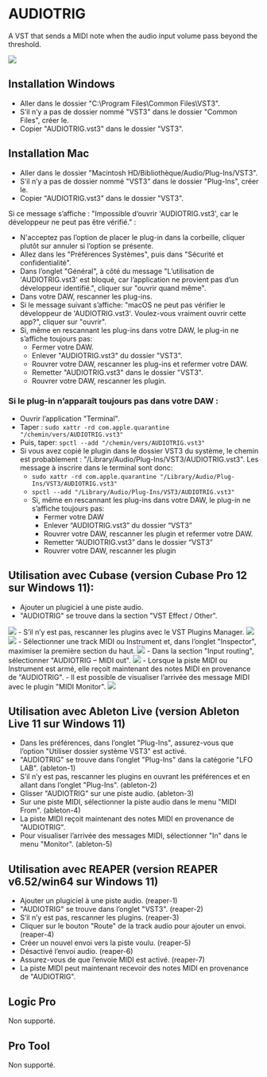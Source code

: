 # AUDIOTRIG

A VST that sends a MIDI note when the audio input volume pass beyond the threshold.

<img src="Images/Teaser.jpg">

## Installation Windows
- Aller dans le dossier "C:\Program Files\Common Files\VST3".
- S’il n’y a pas de dossier nommé "VST3" dans le dossier "Common Files", créer le.
- Copier "AUDIOTRIG.vst3" dans le dossier "VST3".

## Installation Mac

- Aller dans le dossier "Macintosh HD/Bibliothèque/Audio/Plug-Ins/VST3".
- S’il n’y a pas de dossier nommé "VST3" dans le dossier "Plug-Ins", créer le.
- Copier "AUDIOTRIG.vst3" dans le dossier "VST3".

Si ce message s’affiche : "Impossible d’ouvrir 'AUDIOTRIG.vst3', car le développeur ne peut pas être vérifié." :

- N'acceptez pas l’option de placer le plug-in dans la corbeille, cliquer plutôt sur annuler si l’option se présente.
- Allez dans les "Préférences Systèmes", puis dans "Sécurité et confidentialité".
- Dans l’onglet "Général", à côté du message "L’utilisation de 'AUDIOTRIG.vst3' est bloqué, car l’application ne provient pas d’un développeur identifié.", cliquer sur "ouvrir quand même".
- Dans votre DAW, rescanner les plug-ins.
- Si le message suivant s’affiche: "macOS ne peut pas vérifier le développeur de 'AUDIOTRIG.vst3'. Voulez-vous vraiment ouvrir cette app?", cliquer sur "ouvrir".
- Si, même en rescannant les plug-ins dans votre DAW, le plug-in ne s’affiche toujours pas:
	- Fermer votre DAW.
	- Enlever "AUDIOTRIG.vst3" du dossier "VST3".
	- Rouvrer votre DAW, rescanner les plug-ins et refermer votre DAW.
	- Remetter "AUDIOTRIG.vst3" dans le dossier "VST3".
	- Rouvrer votre DAW, rescanner les plugin.

### Si le plug-in n’apparaît toujours pas dans votre DAW :

- Ouvrir l’application "Terminal".
- Taper : `sudo xattr -rd com.apple.quarantine "/chemin/vers/AUDIOTRIG.vst3"`
- Puis, taper: `spctl --add "/chemin/vers/AUDIOTRIG.vst3"`
- Si vous avez copié le plugin dans le dossier VST3 du système, le chemin est probablement : "/Library/Audio/Plug-Ins/VST3/AUDIOTRIG.vst3". Les message à inscrire dans le terminal sont donc: 
	- `sudo xattr -rd com.apple.quarantine "/Library/Audio/Plug-Ins/VST3/AUDIOTRIG.vst3"`
	- `spctl --add "/Library/Audio/Plug-Ins/VST3/AUDIOTRIG.vst3"`
	- Si, même en rescannant les plug-ins dans votre DAW, le plug-in ne s’affiche toujours pas:
		- Fermer votre DAW
		- Enlever “AUDIOTRIG.vst3” du dossier “VST3”
		- Rouvrer votre DAW, rescanner les plugin et refermer votre DAW.
		- Remetter “AUDIOTRIG.vst3” dans le dossier “VST3”
		- Rouvrer votre DAW, rescanner les plugin

## Utilisation avec Cubase (version Cubase Pro 12 sur Windows 11):
- Ajouter un plugiciel à une piste audio.
- "AUDIOTRIG" se trouve dans la section "VST Effect / Other". 

<img src="Images/Cubase-1.png">
- S’il n’y est pas, rescanner les plugins avec le VST Plugins Manager.

<img src="Images/Cubase-2.png">
<img src="Images/Cubase-3.png">
- Sélectionner une track MIDI ou Instrument et, dans l’onglet "Inspector", maximiser la première section du haut.

<img src="Images/Cubase-4.png">
- Dans la section "Input routing", sélectionner "AUDIOTRIG – MIDI out".

<img src="Images/Cubase-5.png">
- Lorsque la piste MIDI ou Instrument est armé, elle reçoit maintenant des notes MIDI en provenance de "AUDIOTRIG".
- Il est possible de visualiser l’arrivée des message MIDI avec le plugin "MIDI Monitor".

<img src="Images/Cubase-6.png">

## Utilisation avec Ableton Live (version Ableton Live 11 sur Windows 11)
- Dans les préférences, dans l’onglet "Plug-Ins", assurez-vous que l’option "Utiliser dossier système VST3" est activé.
- "AUDIOTRIG" se trouve dans l’onglet "Plug-Ins" dans la catégorie "LFO LAB". (ableton-1)
- S’il n’y est pas, rescanner les plugins en ouvrant les préférences et en allant dans l’onglet "Plug-Ins". (ableton-2)
- Glisser "AUDIOTRIG" sur une piste audio. (ableton-3)
- Sur une piste MIDI, sélectionner la piste audio dans le menu "MIDI From". (ableton-4)
- La piste MIDI reçoit maintenant des notes MIDI en provenance de "AUDIOTRIG".
- Pour visualiser l’arrivée des messages MIDI, sélectionner "In" dans le menu "Monitor". (ableton-5)

## Utilisation avec REAPER (version REAPER v6.52/win64 sur Windows 11)
- Ajouter un plugiciel à une piste audio. (reaper-1)
- "AUDIOTRIG" se trouve dans l’onglet "VST3". (reaper-2)
- S’il n’y est pas, rescanner les plugins. (reaper-3)
- Cliquer sur le bouton "Route" de la track audio pour ajouter un envoi. (reaper-4)
- Créer un nouvel envoi vers la piste voulu. (reaper-5)
- Désactivé l’envoi audio. (reaper-6)
- Assurez-vous de que l’envoie MIDI est activé. (reaper-7)
- La piste MIDI peut maintenant recevoir des notes MIDI en provenance de "AUDIOTRIG".

## Logic Pro
Non supporté.

## Pro Tool
Non supporté.

